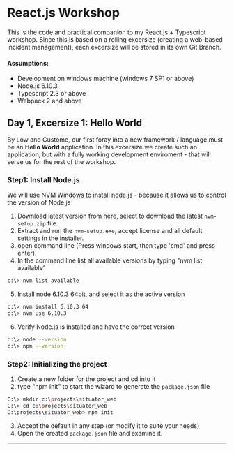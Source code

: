 # React.js Workshop

This is the code and practical companion to my React.js + Typescript workshop.
Since this is based on a rolling excersize (creating a web-based incident management), each excersize will be stored in its own Git Branch.

#### Assumptions:

 - Development on windows machine (windows 7 SP1 or above)
 - Node.js 6.10.3
 - Typescript 2.3 or above
 - Webpack 2 and above
 
## Day 1, Excersize 1: Hello World

By Low and Custome, our first foray into a new framework / language must be an **Hello World** application.
In this excersize we create such an application, but with a fully working development enviroment - that will serve us for the rest of the workshop.

### Step1: Install Node.js
We will use [NVM Windows] to install node.js - because it allows us to control the version of Node.js
1. Download latest version [from here][Download NVM Windows from here],  select to download the latest `nvm-setup.zip` file.
2. Extract and run the `nvm-setup.exe`, accept license and all default settings in the installer.
3. open command line (Press windows start, then type 'cmd' and press enter).
4. In the command line list all available versions by typing "nvm list available"
```sh
c:\> nvm list available
```
5. Install node 6.10.3 64bit, and select it as the active version
```sh
c:\> nvm install 6.10.3 64
c:\> nvm use 6.10.3
```
6. Verify Node.js is installed and have the correct version
```sh
c:\> node --version
c:\> npm --version
```


### Step2: Initializing the project
1. Create a new folder for the project and cd into it
2. type "npm init" to start the wizard to generate the `package.json` file
```sh
C:\> mkdir c:\projects\situator_web
C:\> cd c:\projects\situator_web
C:\projects\situator_web> npm init
```
3. Accept the default in any step (or modify it to suite your needs)
4. Open the created `package.json` file and examine it.


----


   [NVM Windows]: <https://github.com/coreybutler/nvm-windows>
   [Download NVM Windows from here]: <https://github.com/coreybutler/nvm-windows/releases>